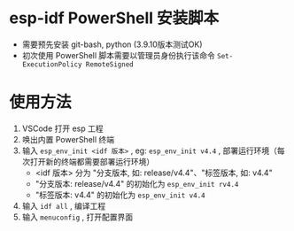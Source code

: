 # esp-idf PowerShell 安装脚本

- 需要预先安装 git-bash, python (3.9.10版本测试OK)  
- 初次使用 PowerShell 脚本需要以管理员身份执行该命令 `Set-ExecutionPolicy RemoteSigned`  


# 使用方法

1. VSCode 打开 esp 工程
2. 唤出内置 PowerShell 终端
3. 输入 `esp_env_init <idf 版本>` , eg: `esp_env_init v4.4` , 部署运行环境（每次打开新的终端都需要部署运行环境）
    - <idf 版本> 分为 "分支版本, 如: release/v4.4"、"标签版本, 如: v4.4"
    - "分支版本: release/v4.4" 的初始化为 `esp_env_init rv4.4`
    - "标签版本: v4.4" 的初始化为 `esp_env_init v4.4`
4. 输入 `idf all` , 编译工程
5. 输入 `menuconfig` , 打开配置界面
